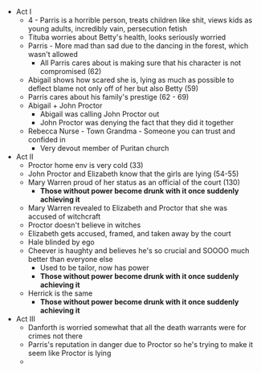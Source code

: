 * Act I
	* 4 - Parris is a horrible person, treats children like shit, views kids as young adults, incredibly vain, persecution fetish
	* Tituba worries about Betty's health, looks seriously worried
	* Parris - More mad than sad due to the dancing in the forest, which wasn't allowed
		* All Parris cares about is making sure that his character is not compromised (62)
	* Abigail shows how scared she is, lying as much as possible to deflect blame not only off of her but also Betty (59)
	* Parris cares about his family's prestige (62 - 69)
	* Abigail + John Proctor
		* Abigail was calling John Proctor out
		* John Proctor was denying the fact that they did it together
	* Rebecca Nurse - Town Grandma - Someone you can trust and confided in
		* Very devout member of Puritan church
* Act II
	* Proctor home env is very cold (33)
	* John Proctor and Elizabeth know that the girls are lying (54-55)
	* Mary Warren proud of her status as an official of the court (130)
		* **Those without power become drunk with it once suddenly achieving it**
	* Mary Warren revealed to Elizabeth and Proctor that she was accused of witchcraft
	* Proctor doesn't believe in witches
	* Elizabeth gets accused, framed, and taken away by the court
	* Hale blinded by ego
	* Cheever is haughty and believes he's so crucial and SOOOO much better than everyone else
		* Used to be tailor, now has power
		* **Those without power become drunk with it once suddenly achieving it**
	* Herrick is the same
		* **Those without power become drunk with it once suddenly achieving it**
* Act III
	* Danforth is worried somewhat that all the death warrants were for crimes not there
	* Parris's reputation in danger due to Proctor so he's trying to make it seem like Proctor is lying
	* 